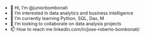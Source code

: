- 👋 Hi, I’m @juniorbombonati
- 👀 I’m interested in data analytics and business intelligence
- 🌱 I’m currently learning Python, SQL, Dax, M
- 💞️ I’m looking to collaborate on data analysis projects
- 📫 How to reach me linkedin.com/in/jose-roberto-bombonati/

<!---
juniorbombonati/juniorbombonati is a ✨ special ✨ repository because its `README.md` (this file) appears on your GitHub profile.
You can click the Preview link to take a look at your changes.
--->
